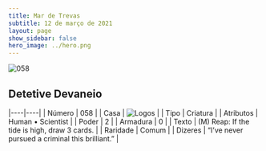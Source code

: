 ```yaml
---
title: Mar de Trevas
subtitle: 12 de março de 2021
layout: page
show_sidebar: false
hero_image: ../hero.png
---
```


![058](https://cdn.keyforgegame.com/media/card_front/pt/496_058_62CW2HFM6HQC_pt.png)

## Detetive Devaneio

|----|----|
| Número | 058 |
| Casa | ![Logos](https://archonarcana.com/images/thumb/c/ce/Logos.png/22px-Logos.png "Logos") |
| Tipo | Criatura |
| Atributos | Human • Scientist |
| Poder | 2 |
| Armadura | 0 |
| Texto | (M) Reap: If the tide is high, draw 3 cards. |
| Raridade | Comum |
| Dizeres | “I’ve never pursued a criminal this brilliant.” |

